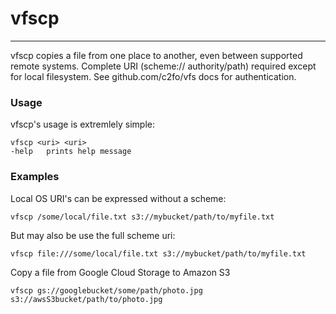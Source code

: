 # vfscp

---

vfscp copies a file from one place to another, even between supported remote
systems. Complete URI (scheme:// authority/path) required except for local
filesystem. See github.com/c2fo/vfs docs for authentication.


### Usage

vfscp's usage is extremlely simple:

    vfscp <uri> <uri>
    -help   prints help message


### Examples

Local OS URI's can be expressed without a scheme:

    vfscp /some/local/file.txt s3://mybucket/path/to/myfile.txt

But may also be use the full scheme uri:

    vfscp file:///some/local/file.txt s3://mybucket/path/to/myfile.txt

Copy a file from Google Cloud Storage to Amazon S3

    vfscp gs://googlebucket/some/path/photo.jpg s3://awsS3bucket/path/to/photo.jpg
